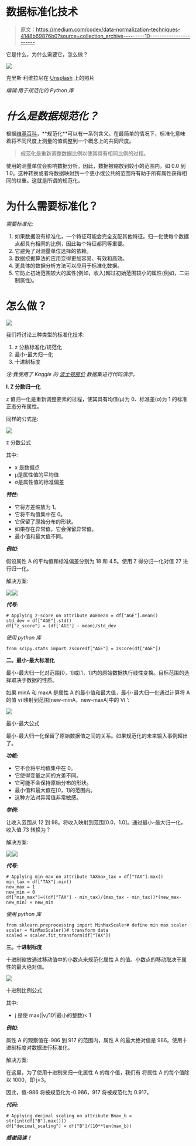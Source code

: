 # 数据标准化技术

> 原文：<https://medium.com/codex/data-normalization-techniques-4148b69876b0?source=collection_archive---------10----------------------->

它是什么，为什么需要它，怎么做？

![](img/b947f462985742aab1a8cfc0e4fec464.png)

克里斯·利维拉尼在 [Unsplash](https://unsplash.com?utm_source=medium&utm_medium=referral) 上的照片

*编辑:用于规范化的 Python 库*

# ***什么是数据规范化？***

根据[维基百科](https://en.wikipedia.org/wiki/Normalization_(statistics)#:~:text=In%20statistics%20and%20applications%20of,scale%2C%20often%20prior%20to%20averaging.)，**规范化**可以有一系列含义。在最简单的情况下，标准化意味着将不同尺度上测量的值调整到一个概念上的共同尺度。

> 规范化是重新调整数据比例以使其具有相同比例的过程。

使用的测量单位会影响数据分析。因此，数据被缩放到较小的范围内，如 0.0 到 1.0。这种转换或者将数据映射到一个更小或公共的范围将有助于所有属性获得相同的权重。这就是所谓的规范化。

# **为什么需要标准化？**

*需要标准化:*

1.  如果数据没有标准化，一个特征可能会完全支配其他特征。归一化使每个数据点都具有相同的比例，因此每个特征都同等重要。
2.  它避免了对测量单位选择的依赖。
3.  数据挖掘算法的应用变得更加容易、有效和高效。
4.  更具体的数据分析方法可以应用于标准化数据。
5.  它防止初始范围较大的属性(例如，收入)超过初始范围较小的属性(例如，二进制属性)。

# **怎么做？**

![](img/68c4a3af3719d8bd32e8b5ccbb773a75.png)

我们将讨论三种类型的标准化技术:

1.  z 分数标准化/规范化
2.  最小-最大归一化
3.  十进制标度

*注:我使用了 Kaggle 的* [*波士顿房价*](https://www.kaggle.com/datasets/altavish/boston-housing-dataset) *数据集进行代码演示。*

**I. Z 分数归一化**

z 值归一化是重新调整要素的过程，使其具有均值(μ)为 0、标准差(σ)为 1 的标准正态分布属性。

同样的公式是:

![](img/1ec96a4c2c539a9b60edbb42b9e3eb37.png)

z 分数公式

其中:

*   x 是数据点
*   μ是属性值的平均值
*   σ是属性值的标准偏差

***特性:***

*   它将方差缩放为 1。
*   它将平均值集中在 0。
*   它保留了原始分布的形状。
*   如果存在异常值，它会保留异常值。
*   最小值和最大值不同。

***例如:***

假设属性 A 的平均值和标准偏差分别为 18 和 4.5。使用 Z 得分归一化对值 27 进行归一化。

解决方案:

![](img/f300510926a8f170922925ece809b78d.png)![](img/631465fe4755307d8ec351a12f2b7dc2.png)

***代号:***

```
# Applying z-score on attribute AGEmean = df["AGE"].mean()     
std_dev = df["AGE"].std()
df["z_score"] = (df['AGE'] - mean)/std_dev
```

*使用 python 库*

```
from scipy.stats import zscoredf["AGE"] = zscore(df["AGE"])
```

**二。最小-最大标准化**

最小-最大归一化对范围[0，1]或[1，1]内的原始数据执行线性变换。目标范围的选择取决于数据的性质。

如果 minA 和 maxA 是属性 A 的最小值和最大值，最小-最大归一化通过计算将 A 的值 vi 映射到范围[new-minA，new-maxA]中的 VI ’:

![](img/655a65cf48a5aaa036768dc10c85d07f.png)

最小-最大公式

最小-最大归一化保留了原始数据值之间的关系。如果规范化的未来输入事例超出了。

***功能:***

*   它不会将平均值集中在 0。
*   它使得变量之间的方差不同。
*   它可能不会保持原始分布的形状。
*   最小值和最大值在[0，1]的范围内。
*   这种方法对异常值非常敏感。

***举例:***

让收入范围从 12 到 98。将收入映射到范围[0.0，1.0]。通过最小-最大归一化，收入值 73 转换为？

解决方案:

![](img/7847aba9c544c5bf493c2daf08b62689.png)![](img/e6cd415c41beb4820c69b36933eb0357.png)

***代号:***

```
# Applying min-max on attribute TAXmax_tax = df["TAX"].max()
min_tax = df["TAX"].min()
new_max = 1
new_min = 0
df["min_max"]=((df["TAX"] - min_tax)/(max_tax - min_tax))*(new_max-new_min) + new_min
```

*使用 python 库*

```
from sklearn.preprocessing import MinMaxScaler# define min max scaler
scaler = MinMaxScaler()# transform data
scaled = scaler.fit_transform(df["TAX"])
```

**三。十进制标度**

十进制缩放通过移动值中的小数点来规范化属性 A 的值。小数点的移动取决于属性的最大绝对值。

![](img/47855a635ae4e14de2b84f1d084cc17b.png)

十进制比例公式

其中:

*   j 是使 max(|vᵢ/10ʲ|最小的整数)< 1

***例如:***

属性 A 的观察值在-986 到 917 的范围内，属性 A 的最大绝对值是 986。使用十进制标度对数据进行标准化。

解决方案:

在这里，为了使用十进制来归一化属性 A 的每个值，我们有
将属性 A 的每个值除以 1000，即 j=3。

因此，值-986 将被规范化为-0.986，917 将被规范化为 0.917。

***代码:***

```
# Applying decimal scaling on attribute Bmax_b = str(int(df["B"].max()))
df["decimal_scaling"] = df["B"]/(10**len(max_b))
```

***感谢阅读！***